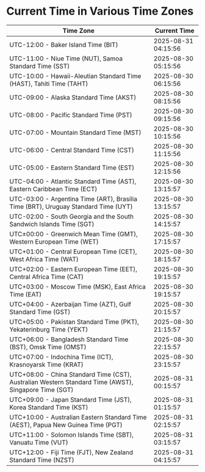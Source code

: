 # Current Time in Various Time Zones

| Time Zone | Current Time |
|-----------|--------------|
| UTC-12:00 - Baker Island Time (BIT) | 2025-08-31 04:15:56 |
| UTC-11:00 - Niue Time (NUT), Samoa Standard Time (SST) | 2025-08-30 05:15:56 |
| UTC-10:00 - Hawaii-Aleutian Standard Time (HAST), Tahiti Time (TAHT) | 2025-08-30 06:15:56 |
| UTC-09:00 - Alaska Standard Time (AKST) | 2025-08-30 08:15:56 |
| UTC-08:00 - Pacific Standard Time (PST) | 2025-08-30 09:15:56 |
| UTC-07:00 - Mountain Standard Time (MST) | 2025-08-30 10:15:56 |
| UTC-06:00 - Central Standard Time (CST) | 2025-08-30 11:15:56 |
| UTC-05:00 - Eastern Standard Time (EST) | 2025-08-30 12:15:56 |
| UTC-04:00 - Atlantic Standard Time (AST), Eastern Caribbean Time (ECT) | 2025-08-30 13:15:57 |
| UTC-03:00 - Argentina Time (ART), Brasília Time (BRT), Uruguay Standard Time (UYT) | 2025-08-30 13:15:57 |
| UTC-02:00 - South Georgia and the South Sandwich Islands Time (SGT) | 2025-08-30 14:15:57 |
| UTC±00:00 - Greenwich Mean Time (GMT), Western European Time (WET) | 2025-08-30 17:15:57 |
| UTC+01:00 - Central European Time (CET), West Africa Time (WAT) | 2025-08-30 18:15:57 |
| UTC+02:00 - Eastern European Time (EET), Central Africa Time (CAT) | 2025-08-30 19:15:57 |
| UTC+03:00 - Moscow Time (MSK), East Africa Time (EAT) | 2025-08-30 19:15:57 |
| UTC+04:00 - Azerbaijan Time (AZT), Gulf Standard Time (GST) | 2025-08-30 20:15:57 |
| UTC+05:00 - Pakistan Standard Time (PKT), Yekaterinburg Time (YEKT) | 2025-08-30 21:15:57 |
| UTC+06:00 - Bangladesh Standard Time (BST), Omsk Time (OMST) | 2025-08-30 22:15:57 |
| UTC+07:00 - Indochina Time (ICT), Krasnoyarsk Time (KRAT) | 2025-08-30 23:15:57 |
| UTC+08:00 - China Standard Time (CST), Australian Western Standard Time (AWST), Singapore Time (SGT) | 2025-08-31 00:15:57 |
| UTC+09:00 - Japan Standard Time (JST), Korea Standard Time (KST) | 2025-08-31 01:15:57 |
| UTC+10:00 - Australian Eastern Standard Time (AEST), Papua New Guinea Time (PGT) | 2025-08-31 02:15:57 |
| UTC+11:00 - Solomon Islands Time (SBT), Vanuatu Time (VUT) | 2025-08-31 03:15:57 |
| UTC+12:00 - Fiji Time (FJT), New Zealand Standard Time (NZST) | 2025-08-31 04:15:57 |
